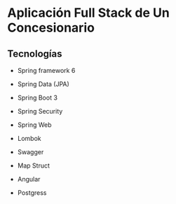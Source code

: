 # Aplicación Full Stack de Un Concesionario

## Tecnologías
- Spring framework 6
- Spring Data (JPA)
- Spring Boot 3
- Spring Security
- Spring Web

- Lombok
- Swagger
- Map Struct

- Angular
- Postgress

